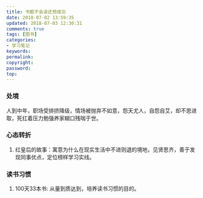 ```yaml
---
title: 书都不会读还想成功
date: 2018-07-02 13:59:35
updated: 2018-07-03 12:30:31
comments: true
tags: [图书]
categories:
- 学习笔记
keywords: 
permalink: 
copyright: 
password: 
top:   
---
```

### 处境
人到中年，职场受排挤降级，情场被抛弃不如意，怨天尤人，自怨自艾，却不思进取，死扛着压力勉强养家糊口残喘于世。
### 心态转折
1. 红皇后的故事：寓意为什么在现实生活中不进则退的境地，见贤思齐，善于发现同事优点，定位榜样学习实线。
### 读书习惯
1. 100天33本书: 从量到质达到，培养读书习惯的目的。


